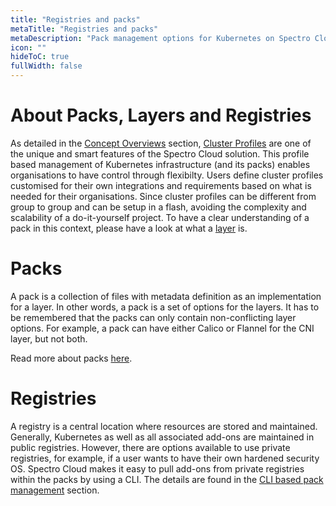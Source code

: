 ```yaml
---
title: "Registries and packs"
metaTitle: "Registries and packs"
metaDescription: "Pack management options for Kubernetes on Spectro Cloud. Use the built-in packs or BYO packs to make K8s truly yours."
icon: ""
hideToC: true
fullWidth: false
---
```


# About Packs, Layers and Registries

As detailed in the [Concept Overviews](introduction/concept-overviews) section, [Cluster Profiles](http://localhost:8010/introduction/concept-overviews#clusterprofiles) are one of the unique and smart features of the Spectro Cloud solution. This profile based management of Kubernetes infrastructure (and its packs) enables organisations to have control through flexibilty. Users define cluster profiles customised for their own integrations and requirements based on what is needed for their organisations. Since cluster profiles can be different from group to group and can be setup in a flash, avoiding the complexity and scalability of a do-it-yourself project. To have a clear understanding of a pack in this context, please have a look at what a [layer](/integrations#layers) is.

# Packs

A pack is a collection of files with metadata definition as an implementation for a layer. In other words, a pack is a set of options for the layers. It has to be remembered that the packs can only contain non-conflicting layer options. For example, a pack can have either Calico or Flannel for the CNI layer, but not both.

Read more about packs [here](/introduction/concept-overviews#packregistry-publicandprivate).

# Registries

A registry is a central location where resources are stored and maintained. Generally, Kubernetes as well as all associated add-ons are maintained in public registries. However, there are options available to use private registries, for example, if a user wants to have their own hardened security OS. Spectro Cloud makes it easy to pull add-ons from private registries within the packs by using a CLI. The details are found in the [CLI based pack management](/registries-and-packs/cli-pack-mgmt-custom-registry) section.
